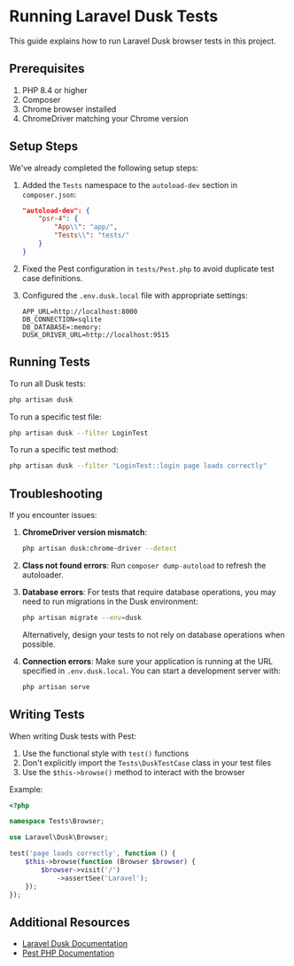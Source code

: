# Running Laravel Dusk Tests

This guide explains how to run Laravel Dusk browser tests in this project.

## Prerequisites

1. PHP 8.4 or higher
2. Composer
3. Chrome browser installed
4. ChromeDriver matching your Chrome version

## Setup Steps

We've already completed the following setup steps:

1. Added the `Tests` namespace to the `autoload-dev` section in `composer.json`:
   ```json
   "autoload-dev": {
       "psr-4": {
           "App\\": "app/",
           "Tests\\": "tests/"
       }
   }
   ```

2. Fixed the Pest configuration in `tests/Pest.php` to avoid duplicate test case definitions.

3. Configured the `.env.dusk.local` file with appropriate settings:
   ```
   APP_URL=http://localhost:8000
   DB_CONNECTION=sqlite
   DB_DATABASE=:memory:
   DUSK_DRIVER_URL=http://localhost:9515
   ```

## Running Tests

To run all Dusk tests:

```bash
php artisan dusk
```

To run a specific test file:

```bash
php artisan dusk --filter LoginTest
```

To run a specific test method:

```bash
php artisan dusk --filter "LoginTest::login page loads correctly"
```

## Troubleshooting

If you encounter issues:

1. **ChromeDriver version mismatch**:
   ```bash
   php artisan dusk:chrome-driver --detect
   ```

2. **Class not found errors**:
   Run `composer dump-autoload` to refresh the autoloader.

3. **Database errors**:
   For tests that require database operations, you may need to run migrations in the Dusk environment:
   ```bash
   php artisan migrate --env=dusk
   ```
   
   Alternatively, design your tests to not rely on database operations when possible.

4. **Connection errors**:
   Make sure your application is running at the URL specified in `.env.dusk.local`.
   You can start a development server with:
   ```bash
   php artisan serve
   ```

## Writing Tests

When writing Dusk tests with Pest:

1. Use the functional style with `test()` functions
2. Don't explicitly import the `Tests\DuskTestCase` class in your test files
3. Use the `$this->browse()` method to interact with the browser

Example:

```php
<?php

namespace Tests\Browser;

use Laravel\Dusk\Browser;

test('page loads correctly', function () {
    $this->browse(function (Browser $browser) {
        $browser->visit('/')
            ->assertSee('Laravel');
    });
});
```

## Additional Resources

- [Laravel Dusk Documentation](https://laravel.com/docs/dusk)
- [Pest PHP Documentation](https://pestphp.com/docs)